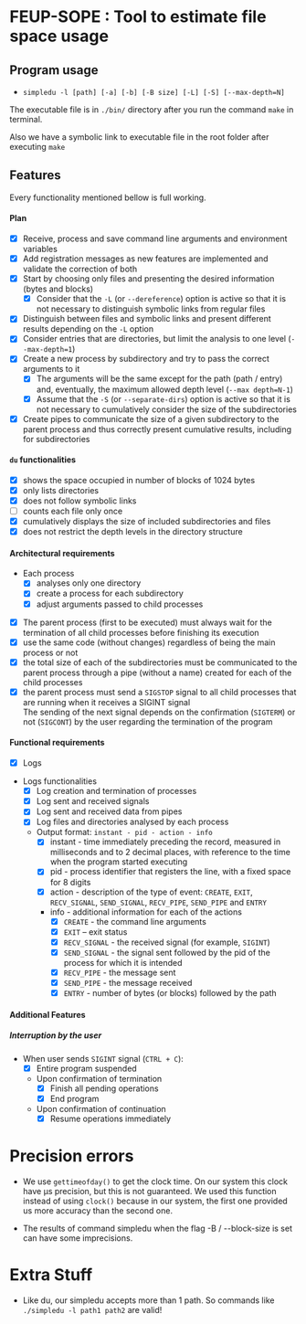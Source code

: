 # FEUP-SOPE : Tool to estimate file space usage

## Program usage
- `simpledu -l [path] [-a] [-b] [-B size] [-L] [-S] [--max-depth=N]`

The executable file is in `./bin/` directory after you run the command `make` in terminal.

Also we have a symbolic link to executable file in the root folder after executing `make`

## Features
Every functionality mentioned bellow is full working.

#### Plan
- [x] Receive, process and save command line arguments and environment variables
- [X] Add registration messages as new features are implemented and validate the correction of both
- [x] Start by choosing only files and presenting the desired information (bytes and blocks)
  - [x] Consider that the `-L` (or `--dereference`) option is active so that it is not necessary to distinguish symbolic links from regular files
- [x] Distinguish between files and symbolic links and present different results depending on the `-L` option
- [x] Consider entries that are directories, but limit the analysis to one level (`--max-depth=1`)
- [x] Create a new process by subdirectory and try to pass the correct arguments to it
  - [x] The arguments will be the same except for the path (path / entry) and, eventually, the maximum allowed depth level (`--max depth=N-1`)
  - [x] Assume that the `-S` (or `--separate-dirs`) option is active so that it is not necessary to cumulatively consider the size of the subdirectories
- [x] Create pipes to communicate the size of a given subdirectory to the parent process and thus correctly present cumulative results, including for subdirectories

#### `du` functionalities
- [x] shows the space occupied in number of blocks of 1024 bytes
- [x] only lists directories
- [x] does not follow symbolic links
- [ ] counts each file only once
- [x] cumulatively displays the size of included subdirectories and files
- [x] does not restrict the depth levels in the directory structure

#### Architectural requirements
- Each process
  - [x] analyses only one directory
  - [x] create a process for each subdirectory
  - [x] adjust arguments passed to child processes
- [x] The parent process (first to be executed) must always wait for the termination of all child processes before finishing its execution
- [x] use the same code (without changes) regardless of being the main process or not
- [x] the total size of each of the subdirectories must be communicated to the parent process through a pipe (without a name) created for each of the child processes
- [x] the parent process must send a `SIGSTOP` signal to all child processes that are running when it receives a SIGINT signal  
  The sending of the next signal depends on the confirmation (`SIGTERM`) or not (`SIGCONT`) by the user regarding the termination of the program

#### Functional requirements
- [x] Logs
- Logs functionalities
  - [x] Log creation and termination of processes
  - [x] Log sent and received signals
  - [x] Log sent and received data from pipes
  - [x] Log files and directories analysed by each process
  - Output format: `instant - pid - action - info`
    - [x] instant - time immediately preceding the record, measured in milliseconds and to 2 decimal places, with reference to the time when the program started executing
    - [x] pid - process identifier that registers the line, with a fixed space for 8 digits
    - [x] action - description of the type of event: `CREATE`, `EXIT`, `RECV_SIGNAL`, `SEND_SIGNAL`, `RECV_PIPE`, `SEND_PIPE` and `ENTRY`
    - info - additional information for each of the actions
      - [x] `CREATE` - the command line arguments
      - [x] `EXIT` – exit status
      - [x] `RECV_SIGNAL` - the received signal (for example, `SIGINT`)
      - [x] `SEND_SIGNAL` - the signal sent followed by the pid of the process for which it is intended
      - [x] `RECV_PIPE` - the message sent
      - [x] `SEND_PIPE` - the message received
      - [x] `ENTRY` - number of bytes (or blocks) followed by the path

#### Additional Features
##### Interruption by the user
- When user sends `SIGINT` signal (`CTRL + C`):
  - [x] Entire program suspended
  - Upon confirmation of termination
    - [x] Finish all pending operations
    - [x] End program
  - Upon confirmation of continuation
    - [x] Resume operations immediately

# Precision errors

- We use `gettimeofday()` to get the clock time. On our system this clock have µs precision, but this is not guaranteed. We used this function instead of using `clock()` because in our system, the first one provided us more accuracy than the second one.

- The results of command simpledu when the flag -B / --block-size is set can have some imprecisions.

# Extra Stuff

- Like du, our simpledu accepts more than 1 path. So commands like `./simpledu -l path1 path2` are valid!
